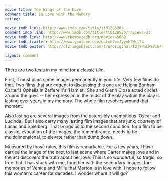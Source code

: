 ```yaml
---
movie title: The Wings of the Dove
comment title: In Love with the Memory
rating: 

movie imdb link: http://www.imdb.com/title/tt0120520/
comment imdb link: http://www.imdb.com/title/tt0120520/reviews-23
movie tmdb link: http://www.themoviedb.org/movie/45609
movie tmdb trailer: http://www.youtube.com/watch?v=Jyymh5Wil7o
movie tmdb poster: http://cf2.imgobject.com/t/p/original/f2jYPnLW7VIE4m9loshaEBl8wMO.jpg

layout: comment
---
```


There are two tests in my mind for a classic film.

First, it must plant some images permanently in your life. Very few films do that. Two films that are cogent to discussing this one are Helena Bonham Carter's Ophelia in Zefferelli's 'Hamlet.' She and Glenn Close acted circles around the guys -- her expression in the midst of the play within the play is lasting over years in my memory. The whole film revolves around that moment.

Also lasting are several images from the ostensibly unambitious 'Oscar and Lucinda.' But I also carry many lasting film images that are junk, courtesy of Lucas and Spielberg. That brings us to the second condition: for a film to be classic, evocation of the images, the remembrance, needs to be multidimensional, to elevate rather than dumb down.

Measured by those rules, this film is remarkable. For a few years, I have carried the image of the next to last scene where Carter makes love and in the act discovers the truth about her love. This is so wonderful, so tragic, so true that it has stuck with me, together with the secondary images, the memories of Venice and Millie that Merton is in love with. I hope to follow this woman's career for decades. I wonder where it will go?
